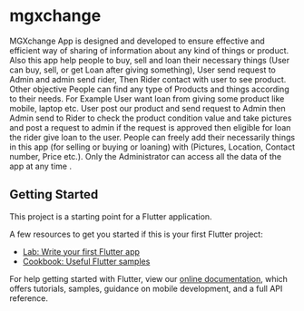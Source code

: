 # mgxchange

MGXchange App is designed and developed to ensure effective and efficient way of sharing of information about any kind of things or product.
Also this app help people to buy, sell and loan their necessary things (User can buy, sell, or get Loan after giving something), User send request
to Admin and admin send rider, Then Rider contact with user to see product. Other objective People can find any type of Products and things according
to their needs. For Example User want loan from giving some product like mobile, laptop etc. User post our product and send request to Admin then
Admin send to Rider to check the product condition value and take pictures and post a request to admin if the request is approved then eligible for
loan the rider give loan to the user. People can freely add their necessarily things in this app (for selling or buying or loaning) with
(Pictures, Location, Contact number, Price etc.). Only the Administrator can access all the data of the app at any time .

## Getting Started

This project is a starting point for a Flutter application.

A few resources to get you started if this is your first Flutter project:

- [Lab: Write your first Flutter app](https://flutter.dev/docs/get-started/codelab)
- [Cookbook: Useful Flutter samples](https://flutter.dev/docs/cookbook)

For help getting started with Flutter, view our
[online documentation](https://flutter.dev/docs), which offers tutorials,
samples, guidance on mobile development, and a full API reference.
